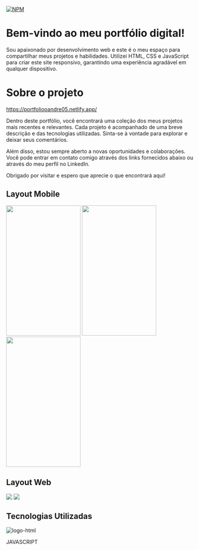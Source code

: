 [![NPM](https://img.shields.io/npm/l/react)](https://github.com/andresilva05/PORTFOLIO/blob/master/LICENSE)
# Bem-vindo ao meu portfólio digital! 
Sou apaixonado por desenvolvimento web e este é o meu espaço para compartilhar meus projetos e habilidades. Utilizei HTML, CSS e JavaScript para criar este site responsivo, garantindo uma experiência agradável em qualquer dispositivo.

# Sobre o projeto
https://portfoliooandre05.netlify.app/

Dentro deste portfólio, você encontrará uma coleção dos meus projetos mais recentes e relevantes. Cada projeto é acompanhado de uma breve descrição e das tecnologias utilizadas. Sinta-se à vontade para explorar e deixar seus comentários.

Além disso, estou sempre aberto a novas oportunidades e colaborações. Você pode entrar em contato comigo através dos links fornecidos abaixo ou através do meu perfil no LinkedIn.

Obrigado por visitar e espero que aprecie o que encontrará aqui!

## Layout Mobile
<div  align="left" >
    <img src="https://github.com/andresilva05/PORTFOLIO/blob/master/Imagem%20do%20WhatsApp%20de%202024-05-03%20%C3%A0(s)%2018.38.18_85e1a71b.jpg" width="200px" height="350px">
    <img src="https://github.com/andresilva05/PORTFOLIO/blob/master/Imagem%20do%20WhatsApp%20de%202024-05-03%20%C3%A0(s)%2018.38.17_0925d1bf.jpg" width="200px" height="350px">
    <img src="https://github.com/andresilva05/PORTFOLIO/blob/master/Imagem%20do%20WhatsApp%20de%202024-05-02%20%C3%A0(s)%2021.51.27_282238f3.jpg" width="200px" height="350px"/>
</div>

## Layout Web
<div align="left" >
  <img src="https://github.com/andresilva05/PORTFOLIO/blob/master/Imagem%20do%20WhatsApp%20de%202024-05-02%20%C3%A0(s)%2021.52.47_8efefe76.jpg" />
  <img src="https://github.com/andresilva05/PORTFOLIO/blob/master/Imagem%20do%20WhatsApp%20de%202024-05-02%20%C3%A0(s)%2021.52.18_eb83f3cc.jpg" />
</div>

## Tecnologias Utilizadas
<img src="https://img.shields.io/badge/HTML5-E34F26?style=for-the-badge&logo=html5&logoColor=white" alt="logo-html">
<img src="https://img.shields.io/badge/CSS3-1572B6?style=for-the-badge&logo=css3&logoColor=white" alt="">


<p>JAVASCRIPT</p>
